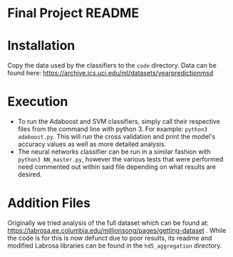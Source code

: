 # Final Project README

# Installation
Copy the data used by the classifiers to the `code` directory. Data can be found here: https://archive.ics.uci.edu/ml/datasets/yearpredictionmsd

# Execution
* To run the Adaboost and SVM classifiers, simply call their respective files from the command line with python 3. For example: `python3 adaboost.py`. This will run the cross validation and print the model's accuracy values as well as more detailed analysis.
* The neural networks classifier can be run in a similar fashion with `python3 NN_master.py`, however the various tests that were performed need commented out within said file depending on what results are desired.

# Addition Files
Originally we tried analysis of the full dataset which can be found at: https://labrosa.ee.columbia.edu/millionsong/pages/getting-dataset . While the code is for this is now defunct due to poor results, its readme and modified Labrosa libraries can be found in the `hd5_aggregation` directory.
